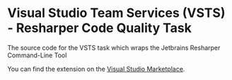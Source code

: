 # Visual Studio Team Services (VSTS) - Resharper Code Quality Task

The source code for the VSTS task which wraps the Jetbrains Resharper Command-Line Tool

You can find the extension on the [Visual Studio Marketplace](https://marketplace.visualstudio.com/items?itemName=alanwales.resharper-code-analysis).